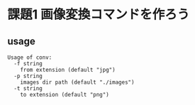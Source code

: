 # 課題1 画像変換コマンドを作ろう

## usage
```
Usage of conv:
  -f string
    from extension (default "jpg")
  -p string
    images dir path (default "./images")
  -t string
    to extension (default "png")
```
